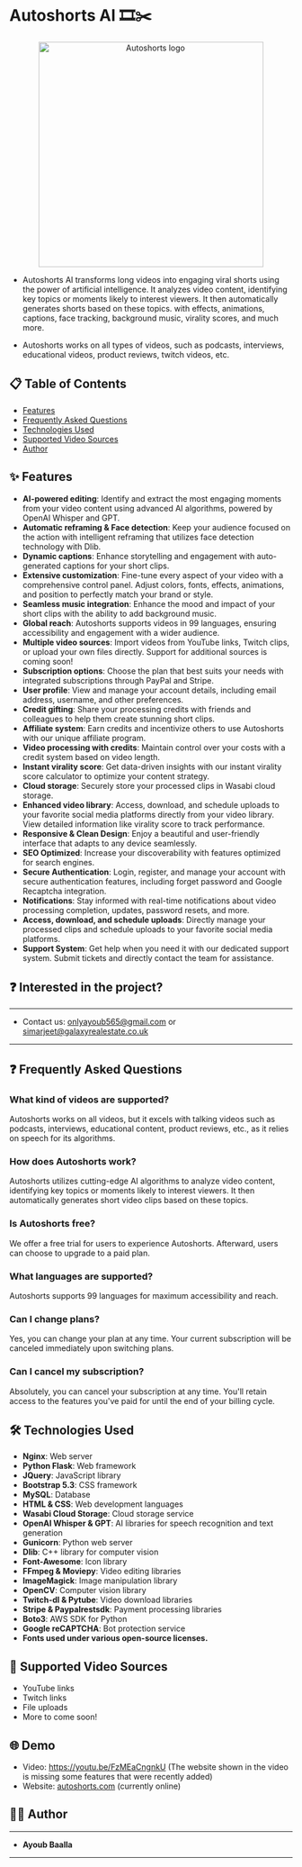 # Autoshorts AI 🎞️✂️

<p align="center">
  <img src="https://cdn.discordapp.com/attachments/1050165602813231174/1290250515694751784/Add_a_heading_1.png?ex=66fbc6ee&is=66fa756e&hm=0d1e068278cf76e20ddf817807fd51405058b56122051a262b017de42346f833&" alt="Autoshorts logo" width="400">
</p>

- Autoshorts AI transforms long videos into engaging viral shorts using the power of artificial intelligence. It analyzes video content, identifying key topics or moments likely to interest viewers. It then automatically generates shorts based on these topics. with effects, animations, captions, face tracking, background music, virality scores, and much more.

- Autoshorts works on all types of videos, such as podcasts, interviews, educational videos, product reviews, twitch videos, etc.

## 📋 Table of Contents
- [Features](#features)
- [Frequently Asked Questions](#frequently-asked-questions)
- [Technologies Used](#technologies-used)
- [Supported Video Sources](#supported-video-sources)
- [Author](#author)

## ✨ Features

- **AI-powered editing**: Identify and extract the most engaging moments from your video content using advanced AI algorithms, powered by OpenAI Whisper and GPT.
- **Automatic reframing & Face detection**: Keep your audience focused on the action with intelligent reframing that utilizes face detection technology with Dlib.
- **Dynamic captions**: Enhance storytelling and engagement with auto-generated captions for your short clips.
- **Extensive customization**: Fine-tune every aspect of your video with a comprehensive control panel. Adjust colors, fonts, effects, animations, and position to perfectly match your brand or style.
- **Seamless music integration**: Enhance the mood and impact of your short clips with the ability to add background music.
- **Global reach**: Autoshorts supports videos in 99 languages, ensuring accessibility and engagement with a wider audience.
- **Multiple video sources**: Import videos from YouTube links, Twitch clips, or upload your own files directly. Support for additional sources is coming soon!
- **Subscription options**: Choose the plan that best suits your needs with integrated subscriptions through PayPal and Stripe.
- **User profile**: View and manage your account details, including email address, username, and other preferences. 
- **Credit gifting**: Share your processing credits with friends and colleagues to help them create stunning short clips.
- **Affiliate system**: Earn credits and incentivize others to use Autoshorts with our unique affiliate program.
- **Video processing with credits**: Maintain control over your costs with a credit system based on video length.
- **Instant virality score**: Get data-driven insights with our instant virality score calculator to optimize your content strategy.
- **Cloud storage**: Securely store your processed clips in Wasabi cloud storage.
- **Enhanced video library**: Access, download, and schedule uploads to your favorite social media platforms directly from your video library. View detailed information like virality score to track performance.
- **Responsive & Clean Design**: Enjoy a beautiful and user-friendly interface that adapts to any device seamlessly. 
- **SEO Optimized**: Increase your discoverability with features optimized for search engines. 
- **Secure Authentication**: Login, register, and manage your account with secure authentication features, including forget password and Google Recaptcha integration. 
- **Notifications**: Stay informed with real-time notifications about video processing completion, updates, password resets, and more.
- **Access, download, and schedule uploads**: Directly manage your processed clips and schedule uploads to your favorite social media platforms.
- **Support System**: Get help when you need it with our dedicated support system. Submit tickets and directly contact the team for assistance.

## ❓ Interested in the project?
---
- Contact us: onlyayoub565@gmail.com or simarjeet@galaxyrealestate.co.uk
---


## ❓ Frequently Asked Questions

### What kind of videos are supported?
Autoshorts works on all videos, but it excels with talking videos such as podcasts, interviews, educational content, product reviews, etc., as it relies on speech for its algorithms.

### How does Autoshorts work?
Autoshorts utilizes cutting-edge AI algorithms to analyze video content, identifying key topics or moments likely to interest viewers. It then automatically generates short video clips based on these topics.

### Is Autoshorts free?
We offer a free trial for users to experience Autoshorts. Afterward, users can choose to upgrade to a paid plan.

### What languages are supported?
Autoshorts supports 99 languages for maximum accessibility and reach.

### Can I change plans?
Yes, you can change your plan at any time. Your current subscription will be canceled immediately upon switching plans.

### Can I cancel my subscription?
Absolutely, you can cancel your subscription at any time. You'll retain access to the features you've paid for until the end of your billing cycle.

## 🛠️ Technologies Used

- **Nginx**: Web server 
- **Python Flask**: Web framework
- **JQuery**: JavaScript library
- **Bootstrap 5.3**: CSS framework
- **MySQL**: Database
- **HTML & CSS**: Web development languages
- **Wasabi Cloud Storage**: Cloud storage service
- **OpenAI Whisper & GPT**: AI libraries for speech recognition and text generation
- **Gunicorn**: Python web server
- **Dlib**: C++ library for computer vision
- **Font-Awesome**: Icon library
- **FFmpeg & Moviepy**: Video editing libraries
- **ImageMagick**: Image manipulation library
- **OpenCV**: Computer vision library
- **Twitch-dl & Pytube**: Video download libraries
- **Stripe & Paypalrestsdk**: Payment processing libraries
- **Boto3**: AWS SDK for Python
- **Google reCAPTCHA**: Bot protection service
- **Fonts used under various open-source licenses.**

## 🎥 Supported Video Sources

- YouTube links
- Twitch links
- File uploads
- More to come soon!

## 🌐 Demo
- Video: https://youtu.be/FzMEaCngnkU (The website shown in the video is missing some features that were recently added)
- Website: [autoshorts.com](http://34.16.158.130/) (currently online)

## 👨‍💻 Author
---
- **Ayoub Baalla**
---
